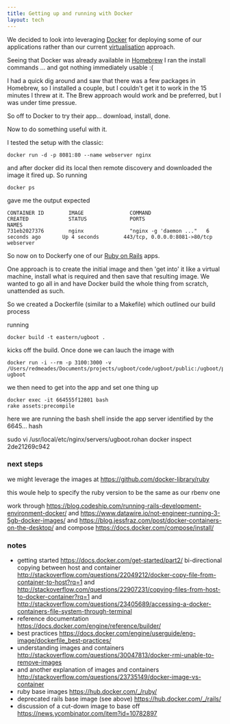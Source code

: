 ```yaml
---
title: Getting up and running with Docker
layout: tech
---
```

We decided to look into leveraging [Docker](https://docker.com) for deploying some of our applications rather than our current [virtualisation](virtualisation.html) approach.

Seeing that Docker was already available in [Homebrew](https://brew.sh) I ran the install commands ... and got nothing immediately usable :(

I had a quick dig around and saw that there was a few packages in Homebrew, so I installed a couple, but I couldn't get it to work in the 15 minutes I threw at it. The Brew approach would work and be preferred, but I was under time pressue.

So off to Docker to try their app... download, install, done.

Now to do something useful with it.

I tested the setup with the classic:

    docker run -d -p 8081:80 --name webserver nginx

and after docker did its local then remote discovery and downloaded the image it fired up. So running

    docker ps

gave me the output expected

    CONTAINER ID        IMAGE               COMMAND                  CREATED             STATUS              PORTS                           NAMES
    731eb2027376        nginx               "nginx -g 'daemon ..."   6 seconds ago       Up 4 seconds        443/tcp, 0.0.0.0:8081->80/tcp   webserver

So now on to Dockerfy one of our [Ruby on Rails](https://rubyonrails.org) apps.

One approach is to create the initial image and then 'get into' it like a virtual machine, install what is required and then save that resulting image. We wanted to go all in and have Docker build the whole thing from scratch, unattended as such.

So we created a Dockerfile (similar to a Makefile) which outlined our build process

running

    docker build -t eastern/ugboot .

kicks off the build. Once done we can lauch the image with

    docker run -i --rm -p 3100:3000 -v /Users/redmeades/Documents/projects/ugboot/code/ugboot/public:/ugboot/public/ ugboot

we then need to get into the app and set one thing up

    docker exec -it 664555f12801 bash
    rake assets:precompile

here we are running the bash shell inside the app server identified by the 6645... hash


sudo vi /usr/local/etc/nginx/servers/ugboot.rohan 
docker inspect 2de21269c942


### next steps

we might leverage the images at <https://github.com/docker-library/ruby>

this woule help to specify the ruby version to be the same as our rbenv one


work through <https://blog.codeship.com/running-rails-development-environment-docker/>
and <https://www.datawire.io/not-engineer-running-3-5gb-docker-images/>
and <https://blog.jessfraz.com/post/docker-containers-on-the-desktop/>
and compose <https://docs.docker.com/compose/install/>

### notes

* getting started <https://docs.docker.com/get-started/part2/>
bi-directional copying between host and container <http://stackoverflow.com/questions/22049212/docker-copy-file-from-container-to-host?rq=1> and <http://stackoverflow.com/questions/22907231/copying-files-from-host-to-docker-container?rq=1> and <http://stackoverflow.com/questions/23405689/accessing-a-docker-containers-file-system-through-terminal>
* reference documentation <https://docs.docker.com/engine/reference/builder/>
* best practices <https://docs.docker.com/engine/userguide/eng-image/dockerfile_best-practices/>
* understanding images and containers <http://stackoverflow.com/questions/30047813/docker-rmi-unable-to-remove-images>
* and another explanation of images and containers <http://stackoverflow.com/questions/23735149/docker-image-vs-container>
* ruby base images <https://hub.docker.com/_/ruby/>
* deprecated rails base image (see above) <https://hub.docker.com/_/rails/>
* discussion of a cut-down image to base off <https://news.ycombinator.com/item?id=10782897>
